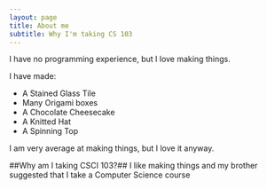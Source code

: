```yaml
---
layout: page
title: About me
subtitle: Why I'm taking CS 103
---
```


I have no programming experience, but I love making things.

I have made:

- A Stained Glass Tile
- Many Origami boxes
- A Chocolate Cheesecake
- A Knitted Hat
- A Spinning Top

I am very average at making things, but I love it anyway. 

##Why am I taking CSCI 103?##
I like making things and my brother suggested that I take a Computer Science course
